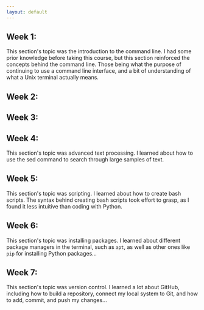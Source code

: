 ```yaml
---
layout: default
---
```


## Week 1:

This section's topic was the introduction to the command line. I had some prior knowledge before taking this course, but this section reinforced the concepts behind the command line. Those being what the purpose of continuing to use a command line interface, and a bit of understanding of what a Unix terminal actually means.

## Week 2:



## Week 3:



## Week 4:

This section's topic was advanced text processing. I learned about how to use the sed command to search through large samples of text.

## Week 5:

This section's topic was scripting. I learned about how to create bash scripts. The syntax behind creating bash scripts took effort to grasp, as I found it less intuitive than coding with Python.

## Week 6:

This section's topic was installing packages. I learned about different package managers in the terminal, such as `apt`, as well as other ones like `pip` for installing Python packages...

## Week 7: 

This section's topic was version control. I learned a lot about GitHub, including how to build a repository, connect my local system to Git, and how to add, commit, and push my changes...
